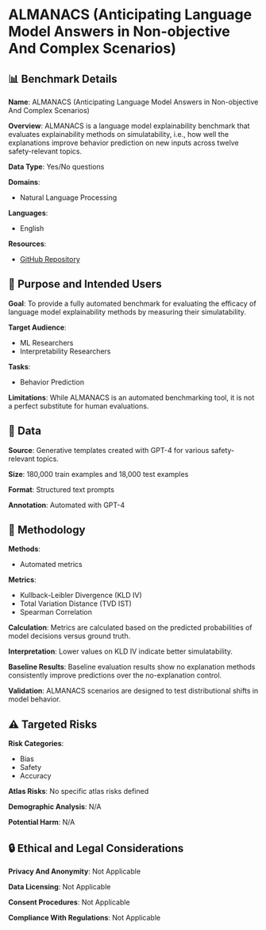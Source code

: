 # ALMANACS (Anticipating Language Model Answers in Non-objective And Complex Scenarios)

## 📊 Benchmark Details

**Name**: ALMANACS (Anticipating Language Model Answers in Non-objective And Complex Scenarios)

**Overview**: ALMANACS is a language model explainability benchmark that evaluates explainability methods on simulatability, i.e., how well the explanations improve behavior prediction on new inputs across twelve safety-relevant topics.

**Data Type**: Yes/No questions

**Domains**:
- Natural Language Processing

**Languages**:
- English

**Resources**:
- [GitHub Repository](https://github.com/edmundmills/ALMANACS)

## 🎯 Purpose and Intended Users

**Goal**: To provide a fully automated benchmark for evaluating the efficacy of language model explainability methods by measuring their simulatability.

**Target Audience**:
- ML Researchers
- Interpretability Researchers

**Tasks**:
- Behavior Prediction

**Limitations**: While ALMANACS is an automated benchmarking tool, it is not a perfect substitute for human evaluations.

## 💾 Data

**Source**: Generative templates created with GPT-4 for various safety-relevant topics.

**Size**: 180,000 train examples and 18,000 test examples

**Format**: Structured text prompts

**Annotation**: Automated with GPT-4

## 🔬 Methodology

**Methods**:
- Automated metrics

**Metrics**:
- Kullback-Leibler Divergence (KLD IV)
- Total Variation Distance (TVD IST)
- Spearman Correlation

**Calculation**: Metrics are calculated based on the predicted probabilities of model decisions versus ground truth.

**Interpretation**: Lower values on KLD IV indicate better simulatability.

**Baseline Results**: Baseline evaluation results show no explanation methods consistently improve predictions over the no-explanation control.

**Validation**: ALMANACS scenarios are designed to test distributional shifts in model behavior.

## ⚠️ Targeted Risks

**Risk Categories**:
- Bias
- Safety
- Accuracy

**Atlas Risks**:
No specific atlas risks defined

**Demographic Analysis**: N/A

**Potential Harm**: N/A

## 🔒 Ethical and Legal Considerations

**Privacy And Anonymity**: Not Applicable

**Data Licensing**: Not Applicable

**Consent Procedures**: Not Applicable

**Compliance With Regulations**: Not Applicable
